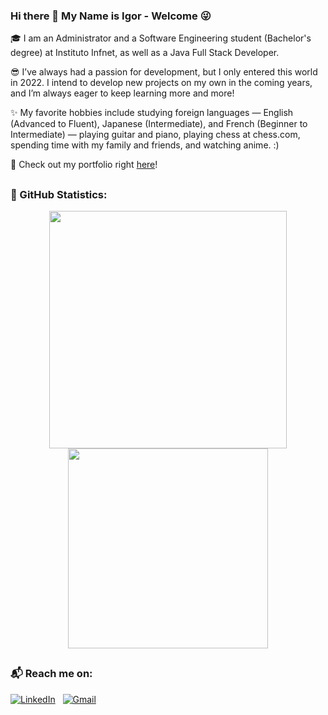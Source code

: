 ### Hi there 👋 My Name is Igor - Welcome 😜

🎓 I am an Administrator and a Software Engineering student (Bachelor's degree) at Instituto Infnet, as well as a Java Full Stack Developer.

😎 I’ve always had a passion for development, but I only entered this world in 2022. I intend to develop new projects on my own in the coming years, and I’m always eager to keep learning more and more!

✨ My favorite hobbies include studying foreign languages — English (Advanced to Fluent), Japanese (Intermediate), and French (Beginner to Intermediate) — playing guitar and piano, playing chess at chess.com, spending time with my family and friends, and watching anime. :)

🚀 Check out my portfolio right [here](#)!

##

### 🐙 GitHub Statistics:

<div align="center">
  <img width="380" src="https://github-readme-stats-permanent.vercel.app/api?username=IgorAntonio22&show_icons=true&theme=panda" />
  <img width="320" src="https://github-readme-stats-permanent.vercel.app/api/top-langs/?username=IgorAntonio22&layout=compact&show_icons=true&theme=dracula" />
</div>

##

### 📬 Reach me on:

[![LinkedIn](https://img.shields.io/badge/LinkedIn-blue?style=for-the-badge&logo=linkedin&logoColor=white)](https://www.linkedin.com/in/igorantonio22/)
&nbsp;
[![Gmail](https://img.shields.io/badge/-Gmail-%23333?style=for-the-badge&logo=gmail&logoColor=white)](mailto:igorantonio052000@gmail.com)

